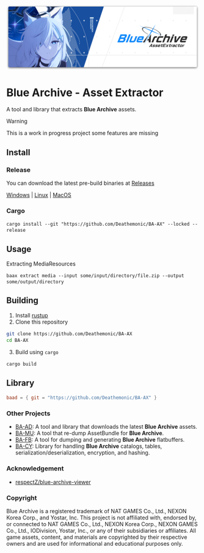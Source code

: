 <div>
    <img src=".github/resources/archive.png" alt="logo" />
</div>

# Blue Archive - Asset Extractor
A tool and library that extracts **Blue Archive** assets.


> [!WARNING]  
> This is a work in progress project some features are missing 

## Install

### Release
You can download the latest pre-build binaries at [Releases](https://github.com/Deathemonic/BA-AX/releases)

[Windows](https://github.com/Deathemonic/BA-FB/releases/latest/download/baax-windows-x86_64.zip) | [Linux](https://github.com/Deathemonic/BA-FB/releases/latest/download/baax-linux-x86_64.zip) | [MacOS](https://github.com/Deathemonic/BA-FB/releases/latest/download/baax-macos-aarch64.zip)

### Cargo
```shell
cargo install --git "https://github.com/Deathemonic/BA-AX" --locked --release
```

## Usage

Extracting MediaResources
```shell
baax extract media --input some/input/directory/file.zip --output some/output/directory
```

## Building

1. Install [rustup](https://rustup.rs)
2. Clone this repository
```sh
git clone https://github.com/Deathemonic/BA-AX
cd BA-AX
```
3. Build using `cargo`
```sh
cargo build
```

## Library
```toml
baad = { git = "https://github.com/Deathemonic/BA-AX" }
```

### Other Projects
- [BA-AD](https://github.com/Deathemonic/BA-AD): A tool and library that downloads the latest **Blue Archive** assets.
- [BA-MU](https://github.com/Deathemonic/BA-MU): A tool that re-dump AssetBundle for **Blue Archive**.
- [BA-FB](https://github.com/Deathemonic/BA-FB): A tool for dumping and generating **Blue Archive** flatbuffers.
- [BA-CY](https://github.com/Deathemonic/BA-CY): Library for handling **Blue Archive** catalogs, tables, serialization/deserialization, encryption, and hashing.


### Acknowledgement
- [respectZ/blue-archive-viewer](https://github.com/respectZ/blue-archive-viewer)

### Copyright
Blue Archive is a registered trademark of NAT GAMES Co., Ltd., NEXON Korea Corp., and Yostar, Inc.
This project is not affiliated with, endorsed by, or connected to NAT GAMES Co., Ltd., NEXON Korea Corp., NEXON GAMES Co., Ltd., IODivision, Yostar, Inc., or any of their subsidiaries or affiliates.
All game assets, content, and materials are copyrighted by their respective owners and are used for informational and educational purposes only.
